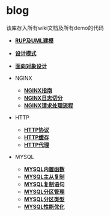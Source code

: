 # blog

该库存入所有wiki文档及所有demo的代码

* **[RUP及UML建模](https://github.com/bingbo/blog/wiki/RUP%E5%8F%8AUML%E5%BB%BA%E6%A8%A1)**
* **[设计模式](https://github.com/bingbo/blog/wiki/%E8%AE%BE%E8%AE%A1%E6%A8%A1%E5%BC%8F)**
* **[面向对象设计](https://github.com/bingbo/blog/wiki/%E9%9D%A2%E5%90%91%E5%AF%B9%E8%B1%A1%E8%AE%BE%E8%AE%A1)**
* NGINX

  * **[NGINX指南](https://github.com/bingbo/blog/wiki/NGINX%E6%8C%87%E5%8D%97)**
  * **[NGINX日志切分](https://github.com/bingbo/blog/wiki/NGINX%E6%97%A5%E5%BF%97%E5%88%87%E5%88%86%E6%96%B9%E5%BC%8F)**
  * **[NGINX请求处理流程](https://github.com/bingbo/blog/wiki/NGINX%E5%A4%84%E7%90%86%E8%AF%B7%E6%B1%82%E7%9A%84%E5%87%A0%E4%B8%AA%E9%98%B6%E6%AE%B5)**
  
* HTTP
  * **[HTTP协议](https://github.com/bingbo/blog/wiki/HTTP%E5%8D%8F%E8%AE%AE)**
  * **[HTTP缓存](https://github.com/bingbo/blog/wiki/HTTP%E7%BC%93%E5%AD%98)**
  * **[HTTP代理](https://github.com/bingbo/blog/wiki/HTTP%E4%BB%A3%E7%90%86)**
  
* MYSQL
  * **[MYSQL内置函数](https://github.com/bingbo/blog/wiki/mysql%E5%86%85%E7%BD%AE%E5%87%BD%E6%95%B0)**
  * **[MYSQL主从复制](https://github.com/bingbo/blog/wiki/mysql%E4%B8%BB%E4%BB%8E%E5%A4%8D%E5%88%B6)**
  * **[MYSQL复制语句](https://github.com/bingbo/blog/wiki/mysql%E5%A4%8D%E5%88%B6%E8%AF%AD%E5%8F%A5)**
  * **[MYSQL分区管理](https://github.com/bingbo/blog/wiki/MYSQL%E5%88%86%E5%8C%BA%E7%AE%A1%E7%90%86)**
  * **[MYSQL分区类型](https://github.com/bingbo/blog/wiki/MYSQL%E5%88%86%E5%8C%BA%E7%B1%BB%E5%9E%8B)**
  * **[MYSQL性能优化](https://github.com/bingbo/blog/wiki/MYSQL%E6%80%A7%E8%83%BD%E4%BC%98%E5%8C%96)**

